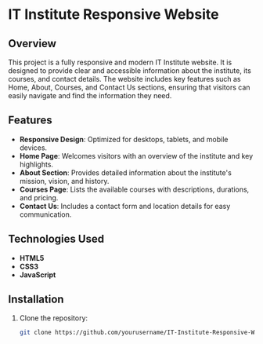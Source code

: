 # IT Institute Responsive Website

## Overview

This project is a fully responsive and modern IT Institute website. It is designed to provide clear and accessible information about the institute, its courses, and contact details. The website includes key features such as Home, About, Courses, and Contact Us sections, ensuring that visitors can easily navigate and find the information they need.

## Features

- **Responsive Design**: Optimized for desktops, tablets, and mobile devices.
- **Home Page**: Welcomes visitors with an overview of the institute and key highlights.
- **About Section**: Provides detailed information about the institute's mission, vision, and history.
- **Courses Page**: Lists the available courses with descriptions, durations, and pricing.
- **Contact Us**: Includes a contact form and location details for easy communication.

## Technologies Used

- **HTML5**
- **CSS3**
- **JavaScript**

## Installation

1. Clone the repository:
   ```bash
   git clone https://github.com/yourusername/IT-Institute-Responsive-Website.git
   ```
